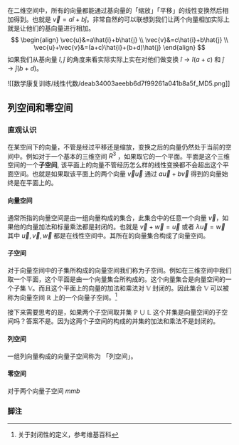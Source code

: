 在二维空间中，所有的向量都能通过基向量的「缩放」「平移」的线性变换然后相加得到。也就是 $\vec{v}=a\hat{i}+b\hat{j}$。非常自然的可以联想到我们让两个向量相加实际上就是让他们的基向量进行相加。
$$
\begin{align}
\vec{u}&=a\hat{i}+b\hat{j} \\
\vec{v}&=c\hat{i}+b\hat{j} \\
\vec{u}+\vec{v}&=(a+c)\hat{i}+(b+d)\hat{j}
\end{align}
$$
如果我们从基向量 $\hat{i},\hat{j}$ 的角度来看实际实际上实在对他们做变换 $\hat{i}\to \hat{i}(a+c)$ 和 $\hat{j}\to \hat{j}(b+d)$。


![[数学康复训练/线性代数/deab34003aeebb6d7f99261a041b8a5f_MD5.png]]

## 列空间和零空间
### 直观认识
在某空间下的向量，不管是经过平移还是缩放，变换之后的向量仍然处于当前的空间中。例如对于一个基本的三维空间 $R^3$ ，如果取它的一个平面。平面是这个三维空间的一个**子空间**, 该平面上的向量不管经历怎么样的线性变换都不会超出这个平面空间。也就是如果取该平面上的两个向量 $\vec{v}\vec{u}$ 通过 $a\vec{u}+b\vec{v}$ 得到的向量始终是在平面上的。

#### 向量空间
通常所指的向量空间是由一组向量构成的集合，此集合中的任意一个向量 $\vec{v}$，如果他的向量加法和标量乘法都是封闭的。也就是 $\vec{v}+\vec{w}=\vec{u}$ 或者 $\lambda\vec{u}=\vec{w}$ 其中 $\vec{u},\vec{v},\vec{w}$ 都是在线性空间中。其所在的向量集合构成了向量空间。

#### 子空间
对于向量空间中的子集所构成的向量空间我们称为子空间。例如在三维空间中我们取一个平面，这个平面是由一个向量集合所构成的。这个向量集合是向量空间的一个子集 $\mathbb{V}$。而且这个平面上的向量的加法和乘法对 $\mathbb{V}$ 封闭的。因此集合 $\mathbb{V}$ 可以被称为向量空间 $\mathbb{R}$ 上的一个向量子空间。[^1]

接下来需要思考的是，如果两个子空间取并集 $\mathbb{P}\cup \mathbb{L}$ 这个并集是向量空间的子空间吗？答案不是。因为这两个子空间的构成的并集的加法和乘法不是封闭的。

#### 列空间
一组列向量构成的向量子空间称为 「列空间」。

#### 零空间
对于两个向量子空间 $mmb$



### 脚注

[^1]: 关于封闭性的定义，参考维基百科
[^2]: 草泥马
